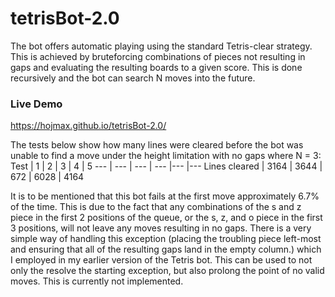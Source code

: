 # tetrisBot-2.0

The bot offers automatic playing using the standard Tetris-clear strategy. This is achieved by bruteforcing combinations of pieces not resulting in gaps and evaluating the resulting boards to a given score. This is done recursively and the bot can search N moves into the future. 
### Live Demo
https://hojmax.github.io/tetrisBot-2.0/

The tests below show how many lines were cleared before the bot was unable to find a move under the height limitation with no gaps where N = 3: 
Test | 1 | 2 | 3 | 4 | 5
--- | --- | --- | --- |--- |---
Lines cleared | 3164 | 3644 | 672 | 6028 | 4164

It is to be mentioned that this bot fails at the first move approximately 6.7% of the time. This is due to the fact that any combinations of the s and z piece in the first 2 positions of the queue, or the s, z, and o piece in the first 3 positions, will not leave any moves resulting in no gaps. There is a very simple way of handling this exception (placing the troubling piece left-most and ensuring that all of the resulting gaps land in the empty column.) which I employed in my earlier version of the Tetris bot. This can be used to not only the resolve the starting exception, but also prolong the point of no valid moves. This is currently not implemented.
